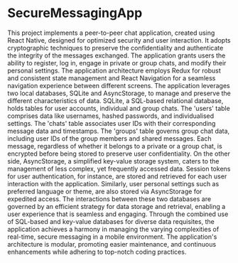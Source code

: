# SecureMessagingApp
This project implements a peer-to-peer chat application, created using React Native, designed for optimized security and user interaction. It adopts cryptographic techniques to preserve the confidentiality and authenticate the integrity of the messages exchanged. The application grants users the ability to register, log in, engage in private or group chats, and modify their personal settings.
The application architecture employs Redux for robust and consistent state management and React Navigation for a seamless navigation experience between different screens. The application leverages two local databases, SQLite and AsyncStorage, to manage and preserve the different characteristics of data.
SQLite, a SQL-based relational database, holds tables for user accounts, individual and group chats. The 'users' table comprises data like usernames, hashed passwords, and individualised settings. The 'chats' table associates user IDs with their corresponding message data and timestamps. The 'groups' table governs group chat data, including user IDs of the group members and shared messages. Each message, regardless of whether it belongs to a private or a group chat, is encrypted before being stored to preserve user confidentiality.
On the other side, AsyncStorage, a simplified key-value storage system, caters to the management of less complex, yet frequently accessed data. Session tokens for user authentication, for instance, are stored and retrieved for each user interaction with the application. Similarly, user personal settings such as preferred language or theme, are also stored via AsyncStorage for expedited access.
The interactions between these two databases are governed by an efficient strategy for data storage and retrieval, enabling a user experience that is seamless and engaging. Through the combined use of SQL-based and key-value databases for diverse data requisites, the application achieves a harmony in managing the varying complexities of real-time, secure messaging in a mobile environment. The application's architecture is modular, promoting easier maintenance, and continuous enhancements while adhering to top-notch coding practices.
